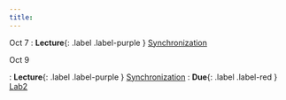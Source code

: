 ```yaml
---
title:
---
```


Oct 7
: **Lecture**{: .label .label-purple } [Synchronization](#)

Oct 9

: **Lecture**{: .label .label-purple } [Synchronization](#)
: **Due**{: .label .label-red } [Lab2](#)
